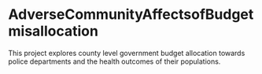 # AdverseCommunityAffectsofBudgetmisallocation
This project explores county level government budget allocation towards police departments and the health outcomes of their populations.
